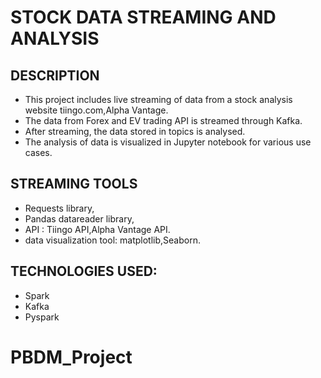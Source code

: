 # STOCK DATA STREAMING AND ANALYSIS

## DESCRIPTION
* This project includes live streaming of data from a stock analysis website tiingo.com,Alpha Vantage.
* The data from Forex and EV trading API is streamed through Kafka.
* After streaming, the data stored in topics is analysed.
* The analysis of data is visualized in Jupyter notebook for various use cases.


## STREAMING TOOLS
* Requests library,
* Pandas datareader library,
* API : Tiingo API,Alpha Vantage API.
* data visualization tool: matplotlib,Seaborn.


## TECHNOLOGIES USED:
* Spark
* Kafka
* Pyspark


# PBDM_Project
